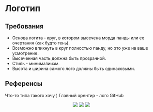 # Логотип

## Требования

- Основа логита - круг, в котором высечена морда панды или ее очертания (как будто тень).
- Возможно впихнуть в круг полностью панду, но это уже на ваше усмотрение. 
- Высеченная часть должна быть прозрачной. 
- Стиль - минималиизм. 
- Высота и ширина самого лого должны быть одинаковыми. 

## Референсы
Что-то типа такого хочу )
Главный орентир - лого GitHub
<div align="center">
  <img src="https://cdn-icons-png.flaticon.com/512/25/25231.png"></img>
  <img src="https://www.creativefabrica.com/wp-content/uploads/2020/02/16/Panda-Logo-Graphics-1-2-580x386.jpg"></img>
  <img src="https://www.creativefabrica.com/wp-content/uploads/2020/02/10/Panda-Logo-Graphics-1.jpg"></img>
</div>
